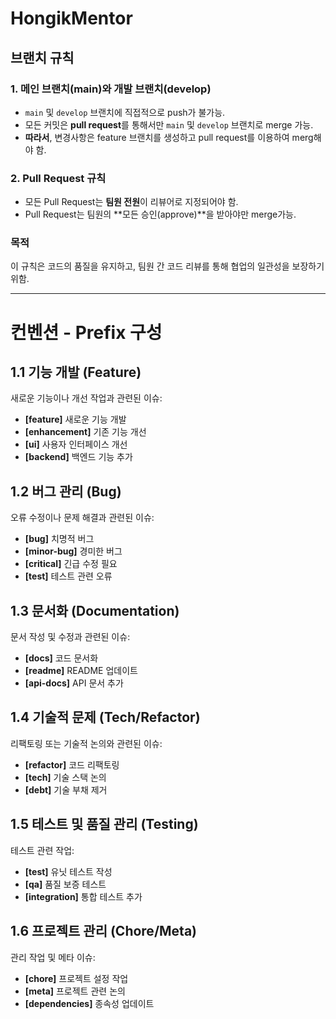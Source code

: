# HongikMentor

## 브랜치 규칙

### 1. 메인 브랜치(main)와 개발 브랜치(develop)
- `main` 및 `develop` 브랜치에 직접적으로 push가 불가능.
- 모든 커밋은 **pull request**를 통해서만 `main` 및 `develop` 브랜치로 merge 가능.
- **따라서**, 변경사항은 feature 브랜치를 생성하고 pull request를 이용하여 merg해야 함.

### 2. Pull Request 규칙
- 모든 Pull Request는 **팀원 전원**이 리뷰어로 지정되어야 함.
- Pull Request는 팀원의 **모든 승인(approve)**을 받아야만 merge가능.

### 목적
이 규칙은 코드의 품질을 유지하고, 팀원 간 코드 리뷰를 통해 협업의 일관성을 보장하기 위함.

---
# 컨벤션 - Prefix 구성

## 1.1 기능 개발 (Feature)
새로운 기능이나 개선 작업과 관련된 이슈:

- **[feature]** 새로운 기능 개발
- **[enhancement]** 기존 기능 개선
- **[ui]** 사용자 인터페이스 개선
- **[backend]** 백엔드 기능 추가

## 1.2 버그 관리 (Bug)
오류 수정이나 문제 해결과 관련된 이슈:

- **[bug]** 치명적 버그
- **[minor-bug]** 경미한 버그
- **[critical]** 긴급 수정 필요
- **[test]** 테스트 관련 오류

## 1.3 문서화 (Documentation)
문서 작성 및 수정과 관련된 이슈:

- **[docs]** 코드 문서화
- **[readme]** README 업데이트
- **[api-docs]** API 문서 추가

## 1.4 기술적 문제 (Tech/Refactor)
리팩토링 또는 기술적 논의와 관련된 이슈:

- **[refactor]** 코드 리팩토링
- **[tech]** 기술 스택 논의
- **[debt]** 기술 부채 제거

## 1.5 테스트 및 품질 관리 (Testing)
테스트 관련 작업:

- **[test]** 유닛 테스트 작성
- **[qa]** 품질 보증 테스트
- **[integration]** 통합 테스트 추가

## 1.6 프로젝트 관리 (Chore/Meta)
관리 작업 및 메타 이슈:

- **[chore]** 프로젝트 설정 작업
- **[meta]** 프로젝트 관련 논의
- **[dependencies]** 종속성 업데이트
